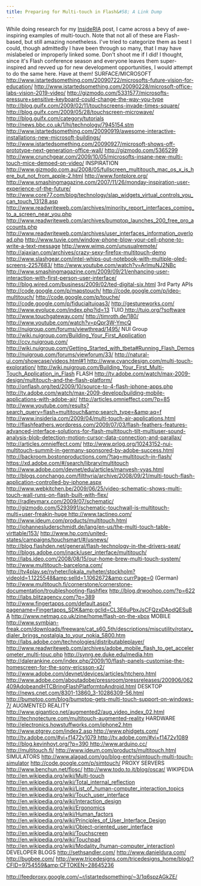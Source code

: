 ```yaml
---
title: Preparing for Multi-touch in Flash&#58; A Link Dump
---
```


While doing research for my <a title="InsideRIA: Preparing for Multi-touch in Flash - A Primer" href="http://www.insideria.com/2009/10/getting-started-with-multitouc.html">InsideRIA</a> post, I came across a bevy of awe-inspiring examples of multi-touch. Note that not all of these are Flash-based, but still amazing nonetheless. I've tried to categorize them as best I could, though admittedly I have been through so many, that I may have mislabeled or improperly linked some. Don't shoot me if I did! I thought, since it's Flash conference season and everyone leaves them super-inspired and revved up for new development opportunities, I would attempt to do the same here. Have at them! SURFACE/MICROSOFT <a href="http://www.istartedsomething.com/20090722/microsofts-future-vision-for-education/">http://www.istartedsomething.com/20090722/microsofts-future-vision-for-education/ </a><a href="http://www.istartedsomething.com/20090228/microsoft-office-labs-vision-2019-video/">http://www.istartedsomething.com/20090228/microsoft-office-labs-vision-2019-video/ </a><a href="http://gizmodo.com/5331577/microsofts-pressure+sensitive-keyboard-could-change-the-way-you-type">http://gizmodo.com/5331577/microsofts-pressure+sensitive-keyboard-could-change-the-way-you-type </a><a href="http://blog.guifx.com/2009/02/11/touchscreens-invade-times-square/">http://blog.guifx.com/2009/02/11/touchscreens-invade-times-square/ </a><a href="http://blog.guifx.com/2009/05/28/touchscreen-microwave/">http://blog.guifx.com/2009/05/28/touchscreen-microwave/ </a><a href="http://blog.guifx.com/category/uiology/">http://blog.guifx.com/category/tutorials </a><a href="http://news.bbc.co.uk/1/hi/technology/7945154.stm">http://news.bbc.co.uk/1/hi/technology/7945154.stm</a> <a href="http://www.istartedsomething.com/20090919/awesome-interactive-installations-new-microsoft-buildings/">http://www.istartedsomething.com/20090919/awesome-interactive-installations-new-microsoft-buildings/</a> <a href="http://www.istartedsomething.com/20090927/microsoft-shows-off-prototype-next-generation-office-wall/">http://www.istartedsomething.com/20090927/microsoft-shows-off-prototype-next-generation-office-wall/ </a><a href="http://gizmodo.com/5365299">http://gizmodo.com/5365299</a> <a href="http://www.crunchgear.com/2009/10/05/microsofts-insane-new-multi-touch-mice-demoed-on-video/">http://www.crunchgear.com/2009/10/05/microsofts-insane-new-multi-touch-mice-demoed-on-video/</a> <a href="http://www.xbox.com/en-US/live/projectnatal/"></a> INSPIRATION<a href="http://gizmodo.com/5293991/schematic-touchwall-is-multitouch-multi+user-freakin-huge"> </a><a href="http://www.gizmodo.com.au/2008/05/fullscreen_multitouch_mac_os_x_is_here_but_not_from_apple-2.html">http://www.gizmodo.com.au/2008/05/fullscreen_multitouch_mac_os_x_is_here_but_not_from_apple-2.html </a><a href="http://www.fontplore.org/">http://www.fontplore.org/</a><a href="http://www.fontplore.org/"> http://www.smashingmagazine.com/2007/11/26/monday-inspiration-user-experience-of-the-future/ </a><a href="http://www.readwriteweb.com/archives/minority_report_interfaces_coming_to_a_screen_near_you.php">http://www.core77.com/blog/technology/slap_widgets_virtual_controls_you_can_touch_13128.asp</a> <a href="http://www.readwriteweb.com/archives/minority_report_interfaces_coming_to_a_screen_near_you.php">http://www.readwriteweb.com/archives/minority_report_interfaces_coming_to_a_screen_near_you.php</a> <a href="http://www.readwriteweb.com/archives/bumptop_launches_200_free_pro_accounts.php">http://www.readwriteweb.com/archives/bumptop_launches_200_free_pro_accounts.php</a> <a href="http://www.readwriteweb.com/archives/user_interfaces_information_overload.php">http://www.readwriteweb.com/archives/user_interfaces_information_overload.php</a> <a href="http://www.tuvie.com/window-phone-blow-your-cell-phone-to-write-a-text-message"> http://www.tuvie.com/window-phone-blow-your-cell-phone-to-write-a-text-message</a> <a href="http://www.wimp.com/unusualremote/">http://www.wimp.com/unusualremote/</a><a href="http://ajaxian.com/archives/crazy-sexy-firefox-multitouch-demo"> http://ajaxian.com/archives/crazy-sexy-firefox-multitouch-demo </a><a href="http://www.slashgear.com/intel-whips-out-notebook-with-multiple-oled-screens-2257683/">http://www.slashgear.com/intel-whips-out-notebook-with-multiple-oled-screens-2257683/</a> <a href="http://www.youtube.com/watch?v=ArlmuNJ2NBc">http://www.youtube.com/watch?v=ArlmuNJ2NBc</a> <a href="http://www.smashingmagazine.com/2009/09/21/enhancing-user-interaction-with-first-person-user-interface/">http://www.smashingmagazine.com/2009/09/21/enhancing-user-interaction-with-first-person-user-interface/</a> <a href="http://blog.wired.com/business/2009/02/ted-digital-six.html">http://blog.wired.com/business/2009/02/ted-digital-six.html</a> 3rd Party APIs <a href="http://code.google.com/p/mapstouch/">http://code.google.com/p/mapstouch/</a> <a href="http://code.google.com/p/ideo-multitouch/">http://code.google.com/p/ideo-multitouch/</a> <a href="http://code.google.com/p/touche/">http://code.google.com/p/touche/</a> <a href="http://code.google.com/p/fiducialtuioas3/">http://code.google.com/p/fiducialtuioas3/</a> <a href="http://gestureworks.com/">http://gestureworks.com/</a> <a href="http://www.evoluce.com/index.php?id=13">http://www.evoluce.com/index.php?id=13</a> TUIO<a href="http://www.fingertapps.com/default.aspx?pagename=Fingertapps_SDK&amp;gclid=CL3E6uPbxJsCFQzxDAodQESuBA"> </a> <a href="http://tuio.org/?software">http://tuio.org/?software</a> <a href="http://www.touchgateway.com/">http://www.touchgateway.com/</a> <a href="http://timroth.de/180/">http://timroth.de/180/</a> <a href="http://www.youtube.com/watch?v=pQpr3W-YmcQ">http://www.youtube.com/watch?v=pQpr3W-YmcQ</a> <a href="http://nuigroup.com/forums/viewthread/1495/">http://nuigroup.com/forums/viewthread/1495/</a><a title="http://www.netmag.co.uk/zine/home/flash-on-the-xbox" href="http://www.netmag.co.uk/zine/home/flash-on-the-xbox"></a> NUI Group<a href="http://wiki.nuigroup.com/Building_Your_First_Application"> http://wiki.nuigroup.com/Building_Your_First_Application </a><a href="http://ccv.nuigroup.com/">http://ccv.nuigroup.com/</a> <a href="http://wiki.nuigroup.com/Getting_Started_with_tbeta#Running_Flash_Demos">http://wiki.nuigroup.com/Getting_Started_with_tbeta#Running_Flash_Demos</a> <a href="http://nuigroup.com/forums/viewforum/33/">http://nuigroup.com/forums/viewforum/33/ </a><a href="http://natural-ui.com/showcase/videos.html#1">http://natural-ui.com/showcase/videos.html#1</a><a href="http://natural-ui.com/showcase/videos.html#1"> </a><a href="http://www.cyancdesign.com/multi-touch-exploration/">http://www.cyancdesign.com/multi-touch-exploration/</a> <a href="http://wiki.nuigroup.com/Building_Your_First_Multi-Touch_Application_in_Flash">http://wiki.nuigroup.com/Building_Your_First_Multi-Touch_Application_in_Flash</a> FLASH <a href="http://tv.adobe.com/watch/max-2009-design/multitouch-and-the-flash-platform/">http://tv.adobe.com/watch/max-2009-design/multitouch-and-the-flash-platform/</a> <a href="http://onflash.org/ted/2009/10/source-to-4-flash-iphone-apps.php">http://onflash.org/ted/2009/10/source-to-4-flash-iphone-apps.php</a> http://tv.adobe.com/watch/max-2009-develop/building-mobile-applications-with-adobe-air/ <a href="http://articles.omnieffect.com/?p=85">http://articles.omnieffect.com/?p=85</a> <a href="http://www.youtube.com/results?search_query=flash+multitouch&amp;search_type=&amp;aq=f">http://www.youtube.com/results?search_query=flash+multitouch&amp;search_type=&amp;aq=f</a> <a href="http://www.insideria.com/2009/04/multi-touch-air-applications.html">http://www.insideria.com/2009/04/multi-touch-air-applications.html </a><a href="http://flashfeathers.wordpress.com/2009/07/03/flash-feathers-features-advanced-interface-solutions-for-flash-multitouch-tilt-multiuser-sound-analysis-blob-detection-motion-cursor-data-connection-and-parallax/">http://flashfeathers.wordpress.com/2009/07/03/flash-feathers-features-advanced-interface-solutions-for-flash-multitouch-tilt-multiuser-sound-analysis-blob-detection-motion-cursor-data-connection-and-parallax/</a> <a href="http://articles.omnieffect.com/">http://articles.omnieffect.com/ </a><a href="http://www.prlog.org/10243152-nui-multitouch-summit-in-germany-sponsored-by-adobe-success.html">http://www.prlog.org/10243152-nui-multitouch-summit-in-germany-sponsored-by-adobe-success.html</a> <a href="http://backroom.bostonproductions.com/?tag=multitouch-in-flash/">http://backroom.bostonproductions.com/?tag=multitouch-in-flash/</a><a href="https://xd.adobe.com/#/featured/article/132"> </a><a href="https://xd.adobe.com/#/search/library/multitouch">https://xd.adobe.com/#/search/library/multitouch</a> <a href="http://www.adobe.com/devnet/edu/articles/manvesh-vyas.html">http://www.adobe.com/devnet/edu/articles/manvesh-vyas.html</a> <a href="http://blogs.conchango.com/filthyria/archive/2008/09/21/multi-touch-flash-application-controlled-by-iphone.aspx">http://blogs.conchango.com/filthyria/archive/2008/09/21/multi-touch-flash-application-controlled-by-iphone.aspx </a><a href="http://www.webkitchen.be/2009/06/25/video-schematic-shows-multi-touch-wall-runs-on-flash-built-with-flex/">http://www.webkitchen.be/2009/06/25/video-schematic-shows-multi-touch-wall-runs-on-flash-built-with-flex/ </a><a href="http://radleymarx.com/2009/07/schematic/">http://radleymarx.com/2009/07/schematic/</a> <a href="http://gizmodo.com/5293991/schematic-touchwall-is-multitouch-multi+user-freakin-huge">http://gizmodo.com/5293991/schematic-touchwall-is-multitouch-multi+user-freakin-huge</a><a href="http://www.tactineo.com/"> http://www.tactineo.com/</a> <a href="http://www.ideum.com/products/multitouch.html">http://www.ideum.com/products/multitouch.html</a> <a href="http://johannesluderschmidt.de/lang/en-us/the-multi-touch-table-virttable/153/">http://johannesluderschmidt.de/lang/en-us/the-multi-touch-table-virttable/153/</a> <a href="http://www.hp.com/united-states/campaigns/touchsmart/#/usnews/">http://www.hp.com/united-states/campaigns/touchsmart/#/usnews/</a> <a href="http://blog.flashden.net/general/flash-technology-in-the-drivers-seat/">http://blog.flashden.net/general/flash-technology-in-the-drivers-seat/</a> <a href="http://blogs.adobe.com/jnack/user_interface/multitouch/">http://blogs.adobe.com/jnack/user_interface/multitouch/</a> <a href="http://labs.ideo.com/2008/08/15/our-home-brew-multi-touch-system/">http://labs.ideo.com/2008/08/15/our-home-brew-multi-touch-system/</a> <a href="http://www.multitouch-barcelona.com/">http://www.multitouch-barcelona.com/</a><a href="http://tv4play.se/nyheter/lokala_nyheter/stockholm?videoId=1.1225548&amp;selId=1.1062672&amp;currPage=0"> http://tv4play.se/nyheter/lokala_nyheter/stockholm?videoId=1.1225548&amp;selId=1.1062672&amp;currPage=0</a> (German) <a href="http://www.multitouch.fi/cornerstone/cornerstone-documentation/troubleshooting-flashflex">http://www.multitouch.fi/cornerstone/cornerstone-documentation/troubleshooting-flashflex</a> <a href="http://blog.drwoohoo.com/?p=622">http://blog.drwoohoo.com/?p=622</a> <a href="http://labs.blitzagency.com/?p=389">http://labs.blitzagency.com/?p=389</a> <a href="http://www.fingertapps.com/default.aspx?pagename=Fingertapps_SDK&amp;gclid=CL3E6uPbxJsCFQzxDAodQESuBA">http://www.fingertapps.com/default.aspx?pagename=Fingertapps_SDK&amp;gclid=CL3E6uPbxJsCFQzxDAodQESuBA</a> <a href="http://www.netmag.co.uk/zine/home/flash-on-the-xbox%20">http://www.netmag.co.uk/zine/home/flash-on-the-xbox </a> <a href="http://backroom.bostonproductions.com/?tag=multitouch-in-flash/"> </a> MOBILE <a href="http://www.symbian-freak.com/downloads/freeware/cat_s60_5th/descriptions/miscutility/rotary_dialer_brings_nostalgia_to_your_nokia_5800.htm">http://www.symbian-freak.com/downloads/freeware/cat_s60_5th/descriptions/miscutility/rotary_dialer_brings_nostalgia_to_your_nokia_5800.htm</a> <a href="http://labs.adobe.com/technologies/distributableplayer/">http://labs.adobe.com/technologies/distributableplayer/ </a><a href="http://www.readwriteweb.com/archives/adobe_mobile_flash_to_get_accelerometer_multi-touc.php">http://www.readwriteweb.com/archives/adobe_mobile_flash_to_get_accelerometer_multi-touc.php</a> <a href="http://synrg.ee.duke.edu/media.htm">http://synrg.ee.duke.edu/media.htm</a> <a href="http://dalerankine.com/index.php/2009/10/flash-panels-customise-the-homescreen-for-the-sony-ericsson-x2/">http://dalerankine.com/index.php/2009/10/flash-panels-customise-the-homescreen-for-the-sony-ericsson-x2/</a> <a href="http://www.adobe.com/devnet/devices/articles/htchero.html">http://www.adobe.com/devnet/devices/articles/htchero.html</a> <a href="http://www.adobe.com/aboutadobe/pressroom/pressreleases/200906/062409AdobeandHTCBringFlashPlatformtoAndroid.html">http://www.adobe.com/aboutadobe/pressroom/pressreleases/200906/062409AdobeandHTCBringFlashPlatformtoAndroid.html</a> DESKTOP <a href="http://news.cnet.com/8301-13860_3-10286309-56.html">http://news.cnet.com/8301-13860_3-10286309-56.html</a> <a href="http://bumptop.com/blog/bumptop-gets-multi-touch-support-on-windows-7/">http://bumptop.com/blog/bumptop-gets-multi-touch-support-on-windows-7/</a> AUGMENTED REALITY <a href="http://www.gigantico.net/augmented2/aug_video_index_02.html">http://www.gigantico.net/augmented2/aug_video_index_02.html </a><a href="http://technotecture.com/multitouch-augmented-reality">http://technotecture.com/multitouch-augmented-reality</a> HARDWARE<a id="ze5k" title="http://www.ptgrey.com/index2.asp" href="http://www.ptgrey.com/index2.asp"> http://electronics.howstuffworks.com/iphone2.htm http://www.ptgrey.com/index2.asp</a><a href="http://www.phidgets.com/"> http://www.phidgets.com/</a><a href="http://tv.adobe.com/#vi+f1472v1079"> http://tv.adobe.com/#vi+f1472v1079</a><a href="http://tv.adobe.com/#vi+f1472v1089"> http://tv.adobe.com/#vi+f1472v1089</a><a href="http://blog.kevinhoyt.org/?p=390"> http://blog.kevinhoyt.org/?p=390</a><a title="Arduino" href="http://www.arduino.cc/"> http://www.arduino.cc/</a> <a href="http://multitouch.fi/">http://multitouch.fi/</a> <a href="http://www.ideum.com/products/multitouch.html">http://www.ideum.com/products/multitouch.html</a><a href="http://www.techcrunch.com/2009/09/30/bumptop-goes-multi-touch-um-awesome/"></a> SIMULATORS <a href="http://code.google.com/p/simtouch/">http://www.alagad.com/go/blog-entry/simtouch-multi-touch-simulator http://code.google.com/p/simtouch/</a> PROXY SERVERS <a href="http://www.benchun.net/flosc/">http://www.benchun.net/flosc/</a> <a href="http://www.todo.to.it/blog/oscar/">http://www.todo.to.it/blog/oscar/</a> WIKIPEDIA <a href="http://en.wikipedia.org/wiki/Multi-touch">http://en.wikipedia.org/wiki/Multi-touch</a> <a href="http://en.wikipedia.org/wiki/Total_internal_reflection">http://en.wikipedia.org/wiki/Total_internal_reflection</a> <a href="http://en.wikipedia.org/wiki/List_of_human-computer_interaction_topics">http://en.wikipedia.org/wiki/List_of_human-computer_interaction_topics</a> <a href="http://en.wikipedia.org/wiki/Touch_user_interface">http://en.wikipedia.org/wiki/Touch_user_interface</a> <a href="http://en.wikipedia.org/wiki/Interaction_design">http://en.wikipedia.org/wiki/Interaction_design</a> <a href="http://en.wikipedia.org/wiki/Ergonomics">http://en.wikipedia.org/wiki/Ergonomics</a> <a href="http://en.wikipedia.org/wiki/Human_factors">http://en.wikipedia.org/wiki/Human_factors</a> <a href="http://en.wikipedia.org/wiki/Principles_of_User_Interface_Design">http://en.wikipedia.org/wiki/Principles_of_User_Interface_Design</a> <a href="http://en.wikipedia.org/wiki/Object-oriented_user_interface">http://en.wikipedia.org/wiki/Object-oriented_user_interface</a> <a href="http://en.wikipedia.org/wiki/Touchscreen">http://en.wikipedia.org/wiki/Touchscreen</a> <a href="http://en.wikipedia.org/wiki/Touchpad">http://en.wikipedia.org/wiki/Touchpad</a> <a href="http://en.wikipedia.org/wiki/Modality_(human-computer_interaction)">http://en.wikipedia.org/wiki/Modality_(human-computer_interaction)</a> DEVELOPER BLOGS <a href="http://sethsandler.com/">http://sethsandler.com/</a> <a href="http://www.danieldura.com/">http://www.danieldura.com/</a> <a href="http://bugbee.com/">http://bugbee.com/</a> <a href="http://www.tricedesigns.com/tricedesigns_home/blog/?CFID=9754559&amp;CFTOKEN=28645236">http://www.tricedesigns.com/tricedesigns_home/blog/?CFID=9754559&amp;CFTOKEN=28645236</a>

http://feedproxy.google.com/~r/istartedsomething/~3/1q6spzAGkZE/

